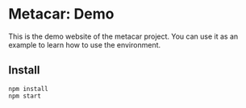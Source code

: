 # Metacar: Demo

This is the demo website of the metacar project. You can use it as an example to learn how to use the environment.

## Install

```
npm install
npm start
```
